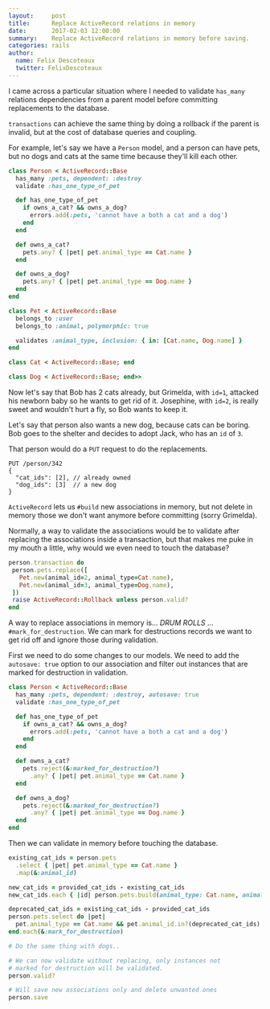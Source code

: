 ```yaml
---
layout:     post
title:      Replace ActiveRecord relations in memory
date:       2017-02-03 12:00:00
summary:    Replace ActiveRecord relations in memory before saving.
categories: rails
author:
  name: Felix Descoteaux
  twitter: FelixDescoteaux
---
```


I came across a particular situation where I needed to validate
`has_many` relations dependencies from a parent model before committing
replacements to the database.

`transactions` can achieve the same thing by doing a rollback if the parent is
invalid, but at the cost of database queries and coupling.

For example, let's say we have a `Person` model, and a person can have pets, but
no dogs and cats at the same time because they'll kill each other.

```ruby
class Person < ActiveRecord::Base
  has_many :pets, dependent: :destroy
  validate :has_one_type_of_pet

  def has_one_type_of_pet
    if owns_a_cat? && owns_a_dog?
      errors.add(:pets, 'cannot have a both a cat and a dog')
    end
  end

  def owns_a_cat?
    pets.any? { |pet| pet.animal_type == Cat.name }
  end

  def owns_a_dog?
    pets.any? { |pet| pet.animal_type == Dog.name }
  end
end

class Pet < ActiveRecord::Base
  belongs_to :user
  belongs_to :animal, polymorphic: true

  validates :animal_type, inclusion: { in: [Cat.name, Dog.name] }
end

class Cat < ActiveRecord::Base; end

class Dog < ActiveRecord::Base; end>>
```

Now let's say that Bob has 2 cats already, but Grimelda, with `id=1`,
attacked his newborn baby so he wants to get rid of it.
Josephine, with `id=2`, is really sweet and wouldn't hurt a fly, so Bob
wants to keep it.

Let's say that person also wants a new dog, because cats can be boring.
Bob goes to the shelter and decides to adopt Jack, who has an `id` of `3`.

That person would do a `PUT` request to do the replacements.

```
PUT /person/342
{
  "cat_ids": [2], // already owned
  "dog_ids": [3]  // a new dog
}
```

`ActiveRecord` lets us `#build` new associations in memory, but not delete in
memory those we don't want anymore before committing (sorry Grimelda).

Normally, a way to validate the associations would be to validate after replacing the associations inside a transaction, but
that makes me puke in my mouth a little, why would we even need to touch the database?

```ruby
person.transaction do
 person.pets.replace([
   Pet.new(animal_id=2, animal_type=Cat.name),
   Pet.new(animal_id=3, animal_type=Dog.name),
 ])
 raise ActiveRecord::Rollback unless person.valid?
end
```

A way to replace associations in memory is... *DRUM ROLLS* ... `#mark_for_destruction`.
We can mark for destructions records we want to get rid off and ignore those
during validation.

First we need to do some changes to our models. We need to add the `autosave: true`
option to our association and filter out instances that are marked for
destruction in validation.

```ruby
class Person < ActiveRecord::Base
  has_many :pets, dependent: :destroy, autosave: true
  validate :has_one_type_of_pet

  def has_one_type_of_pet
    if owns_a_cat? && owns_a_dog?
      errors.add(:pets, 'cannot have a both a cat and a dog')
    end
  end

  def owns_a_cat?
    pets.reject(&:marked_for_destruction?)
      .any? { |pet| pet.animal_type == Cat.name }
  end

  def owns_a_dog?
    pets.reject(&:marked_for_destruction?)
      .any? { |pet| pet.animal_type == Dog.name }
  end
end
```

Then we can validate in memory before touching the database.

```ruby
existing_cat_ids = person.pets
  .select { |pet| pet.animal_type == Cat.name }
  .map(&:animal_id)

new_cat_ids = provided_cat_ids - existing_cat_ids
new_cat_ids.each { |id| person.pets.build(animal_type: Cat.name, animal_id: id) }

deprecated_cat_ids = existing_cat_ids - provided_cat_ids
person.pets.select do |pet|
  pet.animal_type == Cat.name && pet.animal_id.in?(deprecated_cat_ids)
end.each(&:mark_for_destruction)

# Do the same thing with dogs..

# We can now validate without replacing, only instances not
# marked for destruction will be validated.
person.valid?

# Will save new associations only and delete unwanted ones
person.save
```
